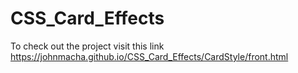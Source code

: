 # CSS_Card_Effects

To check out the project visit this link https://johnmacha.github.io/CSS_Card_Effects/CardStyle/front.html

